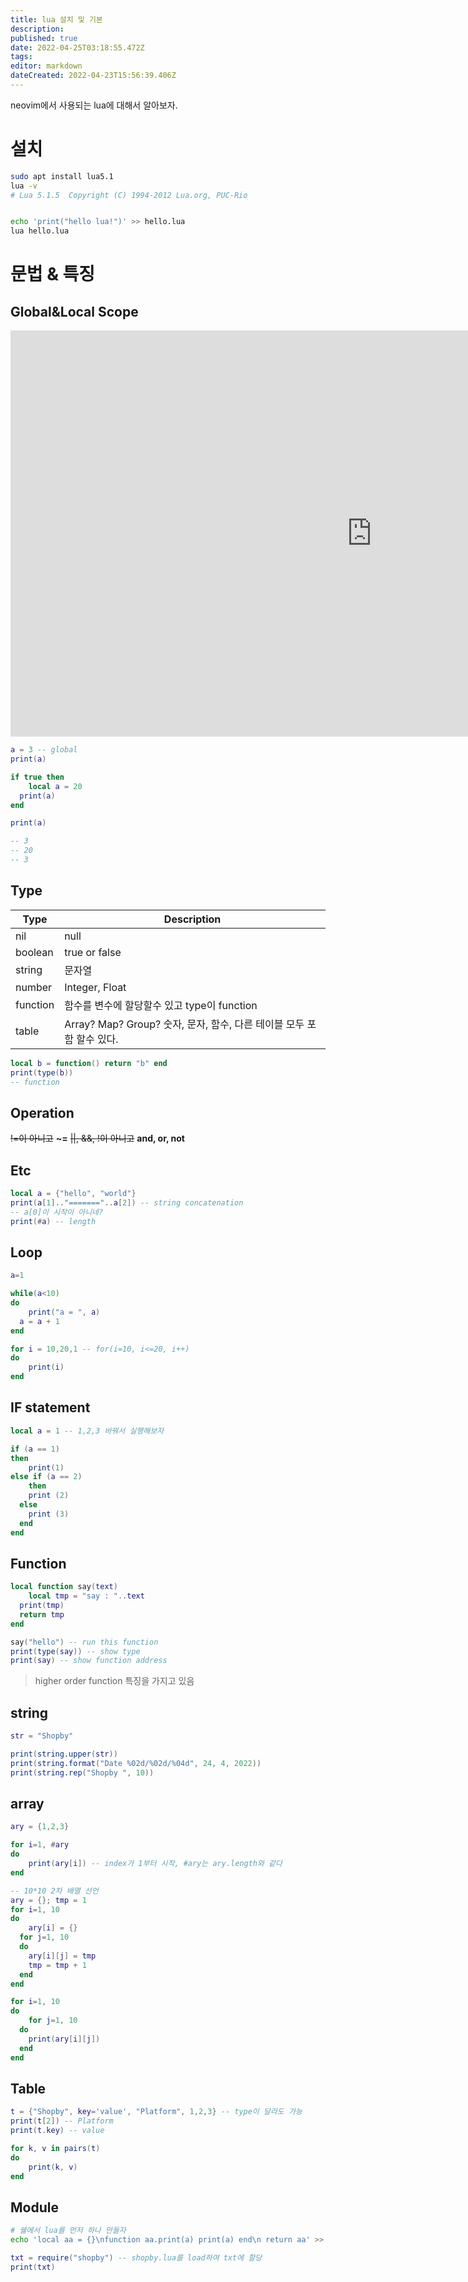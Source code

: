 ```yaml
---
title: lua 설치 및 기본
description: 
published: true
date: 2022-04-25T03:18:55.472Z
tags: 
editor: markdown
dateCreated: 2022-04-23T15:56:39.406Z
---
```


neovim에서 사용되는 lua에 대해서 알아보자.

# 설치
```bash
sudo apt install lua5.1
lua -v
# Lua 5.1.5  Copyright (C) 1994-2012 Lua.org, PUC-Rio


echo 'print("hello lua!")' >> hello.lua
lua hello.lua
```

# 문법 & 특징
## Global&Local Scope

<iframe width="1156" height="650" src="https://www.youtube.com/embed/tiJlxyGumS0" title="YouTube video player" frameborder="0" allow="accelerometer; autoplay; clipboard-write; encrypted-media; gyroscope; picture-in-picture" allowfullscreen></iframe>

```lua
a = 3 -- global
print(a)

if true then
	local a = 20
  print(a)
end

print(a)

-- 3
-- 20
-- 3
```

## Type
|Type			|Description			|
|---			|---							|
|nil			|null							|
|boolean	|true or false		|
|string		|문자열						|
|number		|Integer, Float		|
|function	|함수를 변수에 할당할수 있고 type이 function|
|table		|Array? Map? Group? 숫자, 문자, 함수, 다른 테이블 모두 포함 할수 있다.			|


```lua
local b = function() return "b" end
print(type(b))
-- function
```

## Operation
~~!=이 아니고~~ **~=**
~~||, &&, !이 아니고~~ **and, or, not**

## Etc
```lua
local a = {"hello", "world"}
print(a[1].."======="..a[2]) -- string concatenation
-- a[0]이 시작이 아니네?
print(#a) -- length
```

## Loop
```lua
a=1

while(a<10)
do
	print("a = ", a)
  a = a + 1
end

for i = 10,20,1 -- for(i=10, i<=20, i++)
do
	print(i)
end

```

## IF statement 
```lua
local a = 1 -- 1,2,3 바꿔서 실행해보자

if (a == 1)
then
	print(1)
else if (a == 2)
	then
  	print (2)
  else
  	print (3)
  end
end

```

## Function
```lua
local function say(text)
	local tmp = "say : "..text
  print(tmp)
  return tmp
end

say("hello") -- run this function
print(type(say)) -- show type
print(say) -- show function address 
```
> higher order function 특징을 가지고 있음

## string
```lua
str = "Shopby"

print(string.upper(str))
print(string.format("Date %02d/%02d/%04d", 24, 4, 2022))
print(string.rep("Shopby ", 10))
```

## array
```lua
ary = {1,2,3}

for i=1, #ary
do
	print(ary[i]) -- index가 1부터 시작, #ary는 ary.length와 같다
end
```

```lua
-- 10*10 2차 배열 선언
ary = {}; tmp = 1
for i=1, 10 
do
	ary[i] = {}
  for j=1, 10
  do
  	ary[i][j] = tmp
    tmp = tmp + 1
  end
end

for i=1, 10
do
	for j=1, 10
  do
  	print(ary[i][j])
  end
end
```

## Table
```lua
t = {"Shopby", key='value', "Platform", 1,2,3} -- type이 달라도 가능
print(t[2]) -- Platform
print(t.key) -- value

for k, v in pairs(t) 
do 
	print(k, v) 
end
```

## Module
```bash
# 쉘에서 lua를 먼저 하나 만들자
echo 'local aa = {}\nfunction aa.print(a) print(a) end\n return aa' >> shopby.lua
```

```lua
txt = require("shopby") -- shopby.lua를 load하여 txt에 할당
print(txt)
```

